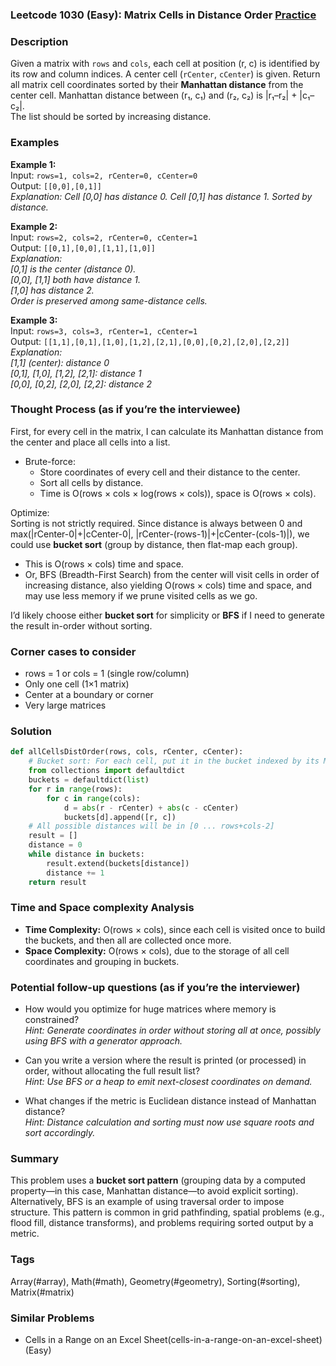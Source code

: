 ### Leetcode 1030 (Easy): Matrix Cells in Distance Order [Practice](https://leetcode.com/problems/matrix-cells-in-distance-order)

### Description  
Given a matrix with `rows` and `cols`, each cell at position (r, c) is identified by its row and column indices. A center cell (`rCenter`, `cCenter`) is given. Return all matrix cell coordinates sorted by their **Manhattan distance** from the center cell. Manhattan distance between (r₁, c₁) and (r₂, c₂) is |r₁–r₂| + |c₁–c₂|.  
The list should be sorted by increasing distance.

### Examples  

**Example 1:**  
Input: `rows=1, cols=2, rCenter=0, cCenter=0`  
Output: `[[0,0],[0,1]]`  
*Explanation: Cell [0,0] has distance 0. Cell [0,1] has distance 1. Sorted by distance.*

**Example 2:**  
Input: `rows=2, cols=2, rCenter=0, cCenter=1`  
Output: `[[0,1],[0,0],[1,1],[1,0]]`  
*Explanation:  
[0,1] is the center (distance 0).  
[0,0], [1,1] both have distance 1.  
[1,0] has distance 2.  
Order is preserved among same-distance cells.*

**Example 3:**  
Input: `rows=3, cols=3, rCenter=1, cCenter=1`  
Output: `[[1,1],[0,1],[1,0],[1,2],[2,1],[0,0],[0,2],[2,0],[2,2]]`  
*Explanation:  
[1,1] (center): distance 0  
[0,1], [1,0], [1,2], [2,1]: distance 1  
[0,0], [0,2], [2,0], [2,2]: distance 2*

### Thought Process (as if you’re the interviewee)  
First, for every cell in the matrix, I can calculate its Manhattan distance from the center and place all cells into a list.  
- Brute-force:  
  - Store coordinates of every cell and their distance to the center.  
  - Sort all cells by distance.  
  - Time is O(rows × cols × log(rows × cols)), space is O(rows × cols).

Optimize:  
Sorting is not strictly required. Since distance is always between 0 and max(|rCenter-0|+|cCenter-0|, |rCenter-(rows-1)|+|cCenter-(cols-1)|), we could use **bucket sort** (group by distance, then flat-map each group).  
- This is O(rows × cols) time and space.  
- Or, BFS (Breadth-First Search) from the center will visit cells in order of increasing distance, also yielding O(rows × cols) time and space, and may use less memory if we prune visited cells as we go.

I’d likely choose either **bucket sort** for simplicity or **BFS** if I need to generate the result in-order without sorting.

### Corner cases to consider  
- rows = 1 or cols = 1 (single row/column)
- Only one cell (1×1 matrix)
- Center at a boundary or corner
- Very large matrices

### Solution

```python
def allCellsDistOrder(rows, cols, rCenter, cCenter):
    # Bucket sort: For each cell, put it in the bucket indexed by its Manhattan distance
    from collections import defaultdict
    buckets = defaultdict(list)
    for r in range(rows):
        for c in range(cols):
            d = abs(r - rCenter) + abs(c - cCenter)
            buckets[d].append([r, c])
    # All possible distances will be in [0 ... rows+cols-2]
    result = []
    distance = 0
    while distance in buckets:
        result.extend(buckets[distance])
        distance += 1
    return result
```

### Time and Space complexity Analysis  

- **Time Complexity:** O(rows × cols), since each cell is visited once to build the buckets, and then all are collected once more.
- **Space Complexity:** O(rows × cols), due to the storage of all cell coordinates and grouping in buckets.

### Potential follow-up questions (as if you’re the interviewer)  

- How would you optimize for huge matrices where memory is constrained?  
  *Hint: Generate coordinates in order without storing all at once, possibly using BFS with a generator approach.*

- Can you write a version where the result is printed (or processed) in order, without allocating the full result list?  
  *Hint: Use BFS or a heap to emit next-closest coordinates on demand.*

- What changes if the metric is Euclidean distance instead of Manhattan distance?  
  *Hint: Distance calculation and sorting must now use square roots and sort accordingly.*

### Summary  
This problem uses a **bucket sort pattern** (grouping data by a computed property—in this case, Manhattan distance—to avoid explicit sorting). Alternatively, BFS is an example of using traversal order to impose structure. This pattern is common in grid pathfinding, spatial problems (e.g., flood fill, distance transforms), and problems requiring sorted output by a metric.

### Tags
Array(#array), Math(#math), Geometry(#geometry), Sorting(#sorting), Matrix(#matrix)

### Similar Problems
- Cells in a Range on an Excel Sheet(cells-in-a-range-on-an-excel-sheet) (Easy)